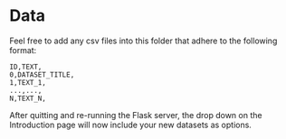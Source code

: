 # Data

Feel free to add any csv files into this folder that adhere to the following format:

```
ID,TEXT,
0,DATASET_TITLE,
1,TEXT_1,
...,...,
N,TEXT_N,
```

After quitting and re-running the Flask server, the drop down on the Introduction page will now include your new datasets as options.

